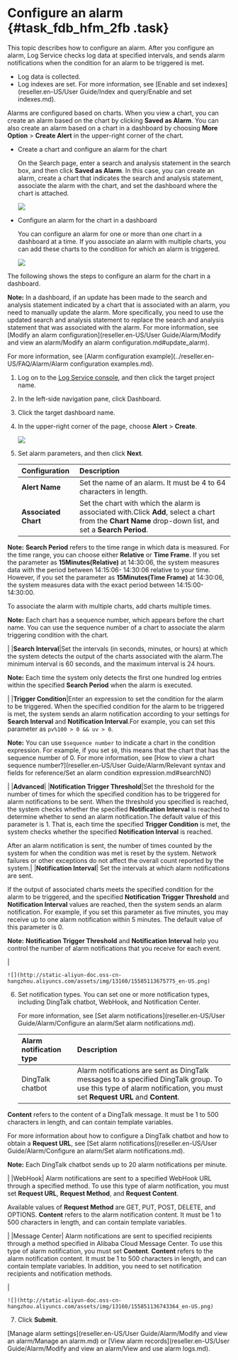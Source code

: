# Configure an alarm {#task_fdb_hfm_2fb .task}

This topic describes how to configure an alarm. After you configure an alarm, Log Service checks log data at specified intervals, and sends alarm notifications when the condition for an alarm to be triggered is met.

-   Log data is collected.
-   Log indexes are set. For more information, see [Enable and set indexes](reseller.en-US/User Guide/Index and query/Enable and set indexes.md).

Alarms are configured based on charts. When you view a chart, you can create an alarm based on the chart by clicking **Saved as Alarm**. You can also create an alarm based on a chart in a dashboard by choosing **More Option** \> **Create Alert** in the upper-right corner of the chart.

-   Create a chart and configure an alarm for the chart

    On the Search page, enter a search and analysis statement in the search box, and then click **Saved as Alarm**. In this case, you can create an alarm, create a chart that indicates the search and analysis statement, associate the alarm with the chart, and set the dashboard where the chart is attached.

    ![](http://static-aliyun-doc.oss-cn-hangzhou.aliyuncs.com/assets/img/13160/155851136743219_en-US.png)

-   Configure an alarm for the chart in a dashboard

    You can configure an alarm for one or more than one chart in a dashboard at a time. If you associate an alarm with multiple charts, you can add these charts to the condition for which an alarm is triggered.

    ![](http://static-aliyun-doc.oss-cn-hangzhou.aliyuncs.com/assets/img/13160/155851136743363_en-US.png)


The following shows the steps to configure an alarm for the chart in a dashboard.

**Note:** In a dashboard, if an update has been made to the search and analysis statement indicated by a chart that is associated with an alarm, you need to manually update the alarm. More specifically, you need to use the updated search and analysis statement to replace the search and analysis statement that was associated with the alarm. For more information, see [Modify an alarm configuration](reseller.en-US/User Guide/Alarm/Modify and view an alarm/Modify an alarm configuration.md#update_alarm).

For more information, see [Alarm configuration example](../reseller.en-US/FAQ/Alarm/Alarm configuration examples.md).

1.  Log on to the [Log Service console](https://partners-intl.console.aliyun.com/#/sls), and then click the target project name. 
2.  In the left-side navigation pane, click Dashboard. 
3.  Click the target dashboard name. 
4.  In the upper-right corner of the page, choose **Alert** \> **Create**. 

    ![](http://static-aliyun-doc.oss-cn-hangzhou.aliyuncs.com/assets/img/13160/155851136743363_en-US.png)

5.  Set alarm parameters, and then click **Next**. 

    |Configuration|Description|
    |:------------|:----------|
    |**Alert Name**|Set the name of an alarm. It must be 4 to 64 characters in length.|
    |**Associated Chart**|Set the chart with which the alarm is associated with.Click **Add**, select a chart from the **Chart Name** drop-down list, and set a **Search Period**.

**Note:** **Search Period** refers to the time range in which data is measured. For the time range, you can choose either **Relative** or **Time Frame**. If you set the parameter as **15Minutes\(Relative\)** at 14:30:06, the system measures data with the period between 14:15:06- 14:30:06 relative to your time. However, if you set the parameter as **15Minutes\(Time Frame\)** at 14:30:06, the system measures data with the exact period between 14:15:00- 14:30:00.

To associate the alarm with multiple charts, add charts multiple times.

**Note:** Each chart has a sequence number, which appears before the chart name. You can use the sequence number of a chart to associate the alarm triggering condition with the chart.

|
    |**Search Interval**|Set the intervals \(in seconds, minutes, or hours\) at which the system detects the output of the charts associated with the alarm.The minimum interval is 60 seconds, and the maximum interval is 24 hours.

**Note:** Each time the system only detects the first one hundred log entries within the specified **Search Period** when the alarm is executed.

|
    |**Trigger Condition**|Enter an expression to set the condition for the alarm to be triggered. When the specified condition for the alarm to be triggered is met, the system sends an alarm notification according to your settings for **Search Interval** and **Notification Interval**.For example, you can set this parameter as `pv%100 > 0 && uv > 0`.

**Note:** You can use `$sequence number` to indicate a chart in the condition expression. For example, if you set `$0`, this means that the chart that has the sequence number of 0. For more information, see [How to view a chart sequence number?](reseller.en-US/User Guide/Alarm/Relevant syntax and fields for reference/Set an alarm condition expression.md#searchNO)

|
    |**Advanced**|
    |**Notification Trigger Threshold**|Set the threshold for the number of times for which the specified condition has to be triggered for alarm notifications to be sent. When the threshold you specified is reached, the system checks whether the specified **Notification Interval** is reached to determine whether to send an alarm notification.The default value of this parameter is 1. That is, each time the specified **Trigger Condition** is met, the system checks whether the specified **Notification Interval** is reached.

After an alarm notification is sent, the number of times counted by the system for when the condition was met is reset by the system. Network failures or other exceptions do not affect the overall count reported by the system.|
    |**Notification Interval**| Set the intervals at which alarm notifications are sent.

 If the output of associated charts meets the specified condition for the alarm to be triggered, and the specified **Notification Trigger Threshold** and **Notification Interval** values are reached, then the system sends an alarm notification. For example, if you set this parameter as five minutes, you may receive up to one alarm notification within 5 minutes. The default value of this parameter is 0.

 **Note:** **Notification Trigger Threshold** and **Notification Interval** help you control the number of alarm notifications that you receive for each event.

 |

    ![](http://static-aliyun-doc.oss-cn-hangzhou.aliyuncs.com/assets/img/13160/15585113675775_en-US.png)

6.  Set notification types. You can set one or more notification types, including DingTalk chatbot, WebHook, and Notification Center.

    For more information, see [Set alarm notifications](reseller.en-US/User Guide/Alarm/Configure an alarm/Set alarm notifications.md).

    |Alarm notification type|Description|
    |:----------------------|:----------|
    |DingTalk chatbot| Alarm notifications are sent as DingTalk messages to a specified DingTalk group. To use this type of alarm notification, you must set **Request URL** and **Content**.

 **Content** refers to the content of a DingTalk message. It must be 1 to 500 characters in length, and can contain template variables.

 For more information about how to configure a DingTalk chatbot and how to obtain a **Request URL**, see [Set alarm notifications](reseller.en-US/User Guide/Alarm/Configure an alarm/Set alarm notifications.md).

 **Note:** Each DingTalk chatbot sends up to 20 alarm notifications per minute.

 |
    |WebHook| Alarm notifications are sent to a specified WebHook URL through a specified method. To use this type of alarm notification, you must set **Request URL**, **Request Method**, and **Request Content**.

 Available values of **Request Method** are GET, PUT, POST, DELETE, and OPTIONS. **Content** refers to the alarm notification content. It must be 1 to 500 characters in length, and can contain template variables.

 |
    |Message Center| Alarm notifications are sent to specified recipients through a method specified in Alibaba Cloud Message Center. To use this type of alarm notification, you must set **Content**. **Content** refers to the alarm notification content. It must be 1 to 500 characters in length, and can contain template variables. In addition, you need to set notification recipients and notification methods.

 |

    ![](http://static-aliyun-doc.oss-cn-hangzhou.aliyuncs.com/assets/img/13160/155851136743364_en-US.png)

7.  Click **Submit**. 

[Manage alarm settings](reseller.en-US/User Guide/Alarm/Modify and view an alarm/Manage an alarm.md) or [View alarm records](reseller.en-US/User Guide/Alarm/Modify and view an alarm/View and use alarm logs.md).

